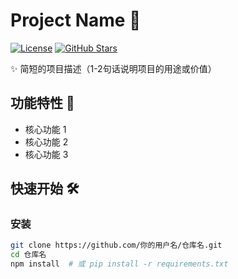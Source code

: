 # Project Name 👋

[![License](https://img.shields.io/badge/license-MIT-blue.svg)](LICENSE)
[![GitHub Stars](https://img.shields.io/github/stars/你的用户名/仓库名.svg)](https://github.com/你的用户名/仓库名/stargazers)

✨ 简短的项目描述（1-2句话说明项目的用途或价值）

## 功能特性 🚀
- 核心功能 1
- 核心功能 2
- 核心功能 3

## 快速开始 🛠️
### 安装
```bash
git clone https://github.com/你的用户名/仓库名.git
cd 仓库名
npm install  # 或 pip install -r requirements.txt
